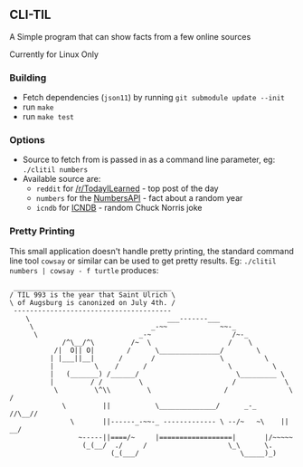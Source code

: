 ## CLI-TIL
A Simple program that can show facts from a few online sources

Currently for Linux Only

### Building
* Fetch dependencies (`json11`) by running `git submodule update --init`
* run `make`
* run `make test`

### Options
* Source to fetch from is passed in as a command line parameter, eg: `./clitil numbers`
* Available source are:
    * `reddit` for [/r/TodayILearned](https://www.reddit.com/r/todayilearned/) - top post of the day
    * `numbers` for the [NumbersAPI](http://numbersapi.com) - fact about a random year
    * `icndb` for [ICNDB](http://www.icndb.com/) - random Chuck Norris joke

### Pretty Printing
This small application doesn't handle pretty printing, the standard command line tool `cowsay` or similar can be used to get pretty results. Eg: `./clitil numbers | cowsay - f turtle` produces:
```
 _______________________________________
/ TIL 993 is the year that Saint Ulrich \
\ of Augsburg is canonized on July 4th. /
 ---------------------------------------
    \                                  ___-------___
     \                             _-~~             ~~-_
      \                         _-~                    /~-_
             /^\__/^\         /~  \                   /    \
           /|  O|| O|        /      \_______________/        \
          | |___||__|      /       /                \          \
          |          \    /      /                    \          \
          |   (_______) /______/                        \_________ \
          |         / /         \                      /            \
           \         \^\\         \                  /               \     /
             \         ||           \______________/      _-_       //\__//
               \       ||------_-~~-_ ------------- \ --/~   ~\    || __/
                 ~-----||====/~     |==================|       |/~~~~~
                  (_(__/  ./     /                    \_\      \.
                         (_(___/                         \_____)_)

```
